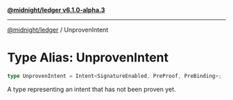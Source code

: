 [**@midnight/ledger v6.1.0-alpha.3**](../README.md)

***

[@midnight/ledger](../globals.md) / UnprovenIntent

# Type Alias: UnprovenIntent

```ts
type UnprovenIntent = Intent<SignatureEnabled, PreProof, PreBinding>;
```

A type representing an intent that has not been proven yet.
